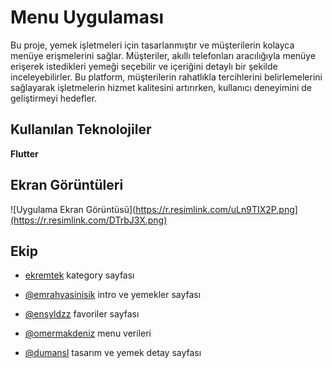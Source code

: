 
# Menu Uygulaması

Bu proje, yemek işletmeleri için tasarlanmıştır ve müşterilerin kolayca menüye erişmelerini sağlar. Müşteriler, akıllı telefonları aracılığıyla menüye erişerek istedikleri yemeği seçebilir ve içeriğini detaylı bir şekilde inceleyebilirler. Bu platform, müşterilerin rahatlıkla tercihlerini belirlemelerini sağlayarak işletmelerin hizmet kalitesini artırırken, kullanıcı deneyimini de geliştirmeyi hedefler.


## Kullanılan Teknolojiler

**Flutter** 


  
## Ekran Görüntüleri

![Uygulama Ekran Görüntüsü](https://r.resimlink.com/uLn9TIX2P.png](https://r.resimlink.com/DTrbJ3X.png) 

  
## Ekip
- [ekremtek](https://github.com/ekremtek) kategory sayfası 

- [@emrahyasinisik](https://github.com/emrahyasinisik) intro ve yemekler sayfası

- [@ensyldzz](https://github.com/ensyldzz) favoriler sayfası 

- [@omermakdeniz](https://github.com/omermakdeniz) menu verileri

- [@dumansl](https://github.com/dumansl) tasarım ve yemek detay sayfası
